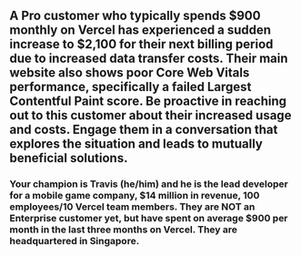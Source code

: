 ## A Pro customer who typically spends $900 monthly on Vercel has experienced a sudden increase to $2,100 for their next billing period due to increased data transfer costs. Their main website also shows poor Core Web Vitals performance, specifically a failed Largest Contentful Paint score. Be proactive in reaching out to this customer about their increased usage and costs. Engage them in a conversation that explores the situation and leads to mutually beneficial solutions.
### Your champion is Travis (he/him) and he is the lead developer for a mobile game company, $14 million in revenue, 100 employees/10 Vercel team members. They are NOT an Enterprise customer yet, but have spent on average $900 per month in the last three months on Vercel. They are headquartered in Singapore.